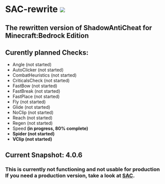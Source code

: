 # SAC-rewrite [![](https://img.shields.io/github/license/DarkWav/SAC-rewrite.svg?label=License)](https://github.com/DarkWav/SAC-rewrite/blob/master/LICENSE)
## The rewritten version of ShadowAntiCheat for Minecraft:Bedrock Edition

## Curently planned Checks:
- Angle (not started)
- AutoClicker (not started)
- CombatHeuristics (not started)
- CriticalsCheck (not started)
- FastBow (not started)
- FastBreak (not started)
- FastPlace (not started)
- Fly (not started)
- Glide (not started)
- NoClip (not started)
- Reach (not started)
- Regen (not started)
- Speed <b>(in progress, 80% complete)<b>
- Spider (not started)
- VClip (not started)

## Current Snapshot: 4.0.6
### This is currently not functioning and not usable for production<br>If you need a production version, take a look at [SAC](https://github.com/DarkWav/SAC).
